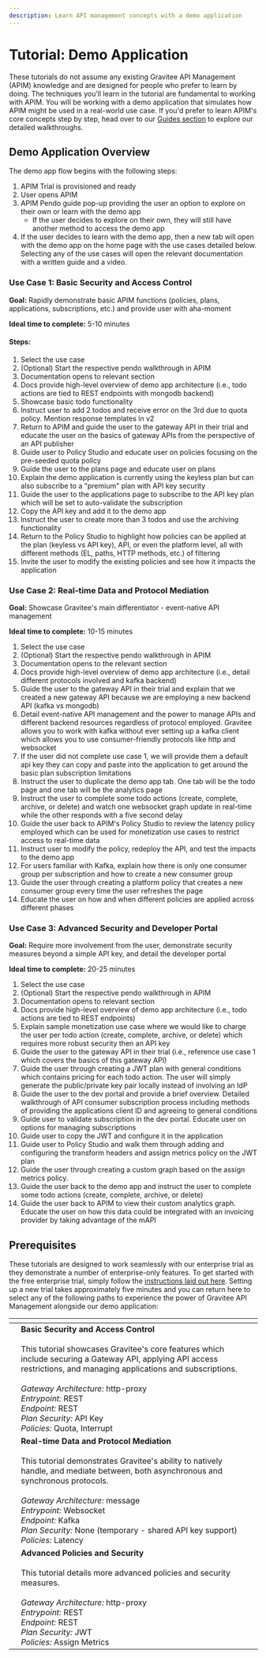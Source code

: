 ```yaml
---
description: Learn API management concepts with a demo application
---
```


# Tutorial: Demo Application

These tutorials do not assume any existing Gravitee API Management (APIM) knowledge and are designed for people who prefer to learn by doing. The techniques you’ll learn in the tutorial are fundamental to working with APIM. You will be working with a demo application that simulates how APIM might be used in a real-world use case. If you'd prefer to learn APIM's core concepts step by step, head over to our [Guides section](../../guides/prologue.md) to explore our detailed walkthroughs.

## Demo Application Overview

The demo app flow begins with the following steps:

1. APIM Trial is provisioned and ready
2. User opens APIM
3. APIM Pendo guide pop-up providing the user an option to explore on their own or learn with the demo app
   * If the user decides to explore on their own, they will still have another method to access the demo app
4. If the user decides to learn with the demo app, then a new tab will open with the demo app on the home page with the use cases detailed below. Selecting any of the use cases will open the relevant documentation with a written guide and a video.

### Use Case 1: Basic Security and Access Control

**Goal:** Rapidly demonstrate basic APIM functions (policies, plans, applications, subscriptions, etc.) and provide user with aha-moment

**Ideal time to complete:** 5-10 minutes

#### Steps:

1. Select the use case
2. (Optional) Start the respective pendo walkthrough in APIM
3. Documentation opens to relevant section
4. Docs provide high-level overview of demo app architecture (i.e., todo actions are tied to REST endpoints with mongodb backend)
5. Showcase basic todo functionality
6. Instruct user to add 2 todos and receive error on the 3rd due to quota policy. Mention response templates in v2
7. Return to APIM and guide the user to the gateway API in their trial and educate the user on the basics of gateway APIs from the perspective of an API publisher
8. Guide user to Policy Studio and educate user on policies focusing on the pre-seeded quota policy
9. Guide the user to the plans page and educate user on plans
10. Explain the demo application is currently using the keyless plan but can also subscribe to a "premium" plan with API key security
11. Guide the user to the applications page to subscribe to the API key plan which will be set to auto-validate the subscription
12. Copy the API key and add it to the demo app
13. Instruct the user to create more than 3 todos and use the archiving functionality
14. Return to the Policy Studio to highlight how policies can be applied at the plan (keyless vs API key), API, or even the platform level, all with different methods (EL, paths, HTTP methods, etc.) of filtering
15. Invite the user to modify the existing policies and see how it impacts the application

### Use Case 2: Real-time Data and Protocol Mediation

**Goal:** Showcase Gravitee's main differentiator - event-native API management

**Ideal time to complete:** 10-15 minutes

1. Select the use case
2. (Optional) Start the respective pendo walkthrough in APIM
3. Documentation opens to the relevant section
4. Docs provide high-level overview of demo app architecture (i.e., detail different protocols involved and kafka backend)
5. Guide the user to the gateway API in their trial and explain that we created a new gateway API because we are employing a new backend API (kafka vs mongodb)
6. Detail event-native API management and the power to manage APIs and different backend resources regardless of protocol employed. Gravitee allows you to work with kafka without ever setting up a kafka client which allows you to use consumer-friendly protocols like http and websocket
7. If the user did not complete use case 1, we will provide them a default api key they can copy and paste into the application to get around the basic plan subscription limitations
8. Instruct the user to duplicate the demo app tab. One tab will be the todo page and one tab will be the analytics page
9. Instruct the user to complete some todo actions (create, complete, archive, or delete) and watch one websocket graph update in real-time while the other responds with a five second delay
10. Guide the user back to APIM's Policy Studio to review the latency policy employed which can be used for monetization use cases to restrict access to real-time data
11. Instruct user to modify the policy, redeploy the API, and test the impacts to the demo app
12. For users familiar with Kafka, explain how there is only one consumer group per subscription and how to create a new consumer group
13. Guide the user through creating a platform policy that creates a new consumer group every time the user refreshes the page
14. Educate the user on how and when different policies are applied across different phases

### Use Case 3: Advanced Security and Developer Portal

**Goal:** Require more involvement from the user, demonstrate security measures beyond a simple API key, and detail the developer portal

**Ideal time to complete:** 20-25 minutes

1. Select the use case
2. (Optional) Start the respective pendo walkthrough in APIM
3. Documentation opens to relevant section
4. Docs provide high-level overview of demo app architecture (i.e., todo actions are tied to REST endpoints)
5. Explain sample monetization use case where we would like to charge the user per todo action (create, complete, archive, or delete) which requires more robust security then an API key
6. Guide the user to the gateway API in their trial (i.e., reference use case 1 which covers the basics of this gateway API)
7. Guide the user through creating a JWT plan with general conditions which contains pricing for each todo action. The user will simply generate the public/private key pair locally instead of involving an IdP
8. Guide the user to the dev portal and provide a brief overview. Detailed walkthrough of API consumer subscription process including methods of providing the applications client ID and agreeing to general conditions
9. Guide user to validate subscription in the dev portal. Educate user on options for managing subscriptions
10. Guide user to copy the JWT and configure it in the application
11. Guide user to Policy Studio and walk them through adding and configuring the transform headers and assign metrics policy on the JWT plan
12. Guide the user through creating a custom graph based on the assign metrics policy.
13. Guide the user back to the demo app and instruct the user to complete some todo actions (create, complete, archive, or delete)
14. Guide the user back to APIM to view their custom analytics graph. Educate the user on how this data could be integrated with an invoicing provider by taking advantage of the mAPI

## Prerequisites

These tutorials are designed to work seamlessly with our enterprise trial as they demonstrate a number of enterprise-only features. To get started with the free enterprise trial, simply follow the [instructions laid out here](../install-and-upgrade/free-trial.md). Setting up a new trial takes approximately five minutes and you can return here to select any of the following paths to experience the power of Gravitee API Management alongside our demo application:

<table data-view="cards"><thead><tr><th></th><th></th><th></th></tr></thead><tbody><tr><td></td><td><strong>Basic Security and Access Control</strong><br><br>This tutorial showcases Gravitee's core features which include securing a Gateway API, applying API access restrictions, and managing applications and subscriptions.<br><br><em>Gateway Architecture:</em> http-proxy<br><em>Entrypoint:</em> REST<br><em>Endpoint:</em> REST<br><em>Plan Security:</em> API Key<br><em>Policies:</em> Quota, Interrupt</td><td></td></tr><tr><td></td><td><strong>Real-time Data and Protocol Mediation</strong><br><br>This tutorial demonstrates Gravitee's ability to natively handle, and mediate between, both asynchronous and synchronous protocols.<br><br><em>Gateway Architecture:</em> message<br><em>Entrypoint:</em> Websocket<br><em>Endpoint:</em> Kafka<br><em>Plan Security:</em> None (temporary - shared API key support)<br><em>Policies:</em> Latency</td><td></td></tr><tr><td></td><td><strong>Advanced Policies and Security</strong><br><br>This tutorial details more advanced policies and security measures.<br><br><em>Gateway Architecture:</em> http-proxy<br><em>Entrypoint:</em> REST<br><em>Endpoint:</em> REST<br><em>Plan Security:</em> JWT<br><em>Policies:</em> Assign Metrics</td><td></td></tr></tbody></table>
